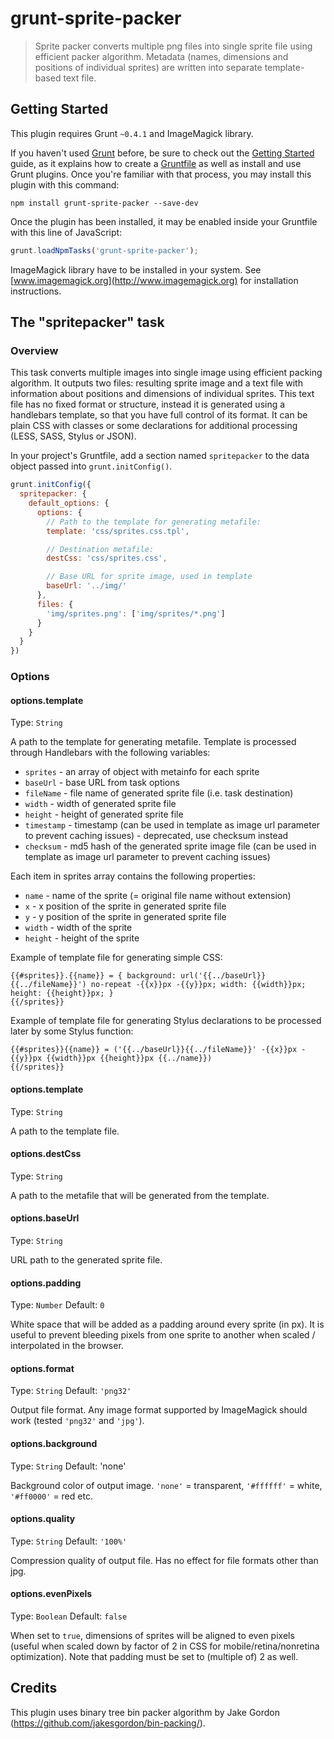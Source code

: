 # grunt-sprite-packer

> Sprite packer converts multiple png files into single sprite file using efficient packer algorithm. Metadata (names, dimensions and positions of individual sprites) are written into separate template-based text file.

## Getting Started
This plugin requires Grunt `~0.4.1` and ImageMagick library.

If you haven't used [Grunt](http://gruntjs.com/) before, be sure to check out the [Getting Started](http://gruntjs.com/getting-started) guide, as it explains how to create a [Gruntfile](http://gruntjs.com/sample-gruntfile) as well as install and use Grunt plugins. Once you're familiar with that process, you may install this plugin with this command:

```shell
npm install grunt-sprite-packer --save-dev
```

Once the plugin has been installed, it may be enabled inside your Gruntfile with this line of JavaScript:

```js
grunt.loadNpmTasks('grunt-sprite-packer');
```

ImageMagick library have to be installed in your system. See [www.imagemagick.org](http://www.imagemagick.org) for installation instructions.

## The "spritepacker" task

### Overview

This task converts multiple images into single image using efficient packing algorithm. It outputs two files: resulting sprite image and a text file with information about positions and dimensions of individual sprites. This text file has no fixed format or structure, instead it is generated using a handlebars template, so that you have full control of its format. It can be plain CSS with classes or some declarations for additional processing (LESS, SASS, Stylus or JSON).

In your project's Gruntfile, add a section named `spritepacker` to the data object passed into `grunt.initConfig()`.

```js
grunt.initConfig({
  spritepacker: {
    default_options: {
      options: {
        // Path to the template for generating metafile:
        template: 'css/sprites.css.tpl',

        // Destination metafile:
        destCss: 'css/sprites.css',

        // Base URL for sprite image, used in template
        baseUrl: '../img/'
      },
      files: {
        'img/sprites.png': ['img/sprites/*.png']
      }
    }
  }
})
```

### Options

#### options.template
Type: `String`

A path to the template for generating metafile. Template is processed through Handlebars with the following variables:

* `sprites` - an array of object with metainfo for each sprite
* `baseUrl` - base URL from task options
* `fileName` - file name of generated sprite file (i.e. task destination)
* `width` - width of generated sprite file
* `height` - height of generated sprite file
* `timestamp` - timestamp (can be used in template as image url parameter to prevent caching issues) - deprecated, use checksum instead
* `checksum` - md5 hash of the generated sprite image file (can be used in template as image url parameter to prevent caching issues)

Each item in sprites array contains the following properties:

* `name` - name of the sprite (= original file name without extension)
* `x` - x position of the sprite in generated sprite file
* `y` - y position of the sprite in generated sprite file
* `width` - width of the sprite
* `height` - height of the sprite

Example of template file for generating simple CSS:

```
{{#sprites}}.{{name}} = { background: url('{{../baseUrl}}{{../fileName}}') no-repeat -{{x}}px -{{y}}px; width: {{width}}px; height: {{height}}px; }
{{/sprites}}
```

Example of template file for generating Stylus declarations to be processed later by some Stylus function:

```
{{#sprites}}{{name}} = ('{{../baseUrl}}{{../fileName}}' -{{x}}px -{{y}}px {{width}}px {{height}}px {{../name}})
{{/sprites}}
```

#### options.template
Type: `String`

A path to the template file.

#### options.destCss
Type: `String`

A path to the metafile that will be generated from the template.

#### options.baseUrl
Type: `String`

URL path to the generated sprite file.

#### options.padding
Type: `Number`
Default: `0`

White space that will be added as a padding around every sprite (in px). It is useful to prevent bleeding pixels from one sprite to another when scaled / interpolated in the browser.

#### options.format
Type: `String`
Default: `'png32'`

Output file format. Any image format supported by ImageMagick should work (tested `'png32'` and `'jpg'`).

#### options.background
Type: `String`
Default: 'none'

Background color of output image. `'none'` = transparent, `'#ffffff'` = white, `'#ff0000'` = red etc.

#### options.quality
Type: `String`
Default: `'100%'`

Compression quality of output file. Has no effect for file formats other than jpg.

#### options.evenPixels
Type: `Boolean`
Default: `false`

When set to `true`, dimensions of sprites will be aligned to even pixels (useful when scaled down by factor of 2 in CSS for mobile/retina/nonretina optimization). Note that padding must be set to (multiple of) 2 as well.

## Credits

This plugin uses binary tree bin packer algorithm by Jake Gordon (<https://github.com/jakesgordon/bin-packing/>).
